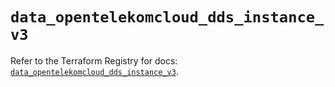# `data_opentelekomcloud_dds_instance_v3`

Refer to the Terraform Registry for docs: [`data_opentelekomcloud_dds_instance_v3`](https://registry.terraform.io/providers/opentelekomcloud/opentelekomcloud/1.36.47/docs/data-sources/dds_instance_v3).
